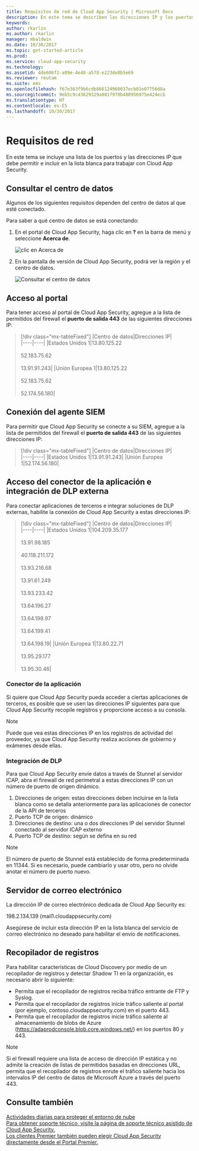 ```yaml
---
title: Requisitos de red de Cloud App Security | Microsoft Docs
description: En este tema se describen las direcciones IP y los puertos que debe abrir para trabajar con Cloud App Security.
keywords: 
author: rkarlin
ms.author: rkarlin
manager: mbaldwin
ms.date: 10/30/2017
ms.topic: get-started-article
ms.prod: 
ms.service: cloud-app-security
ms.technology: 
ms.assetid: 4de606f2-a09e-4e48-a578-e223de8b5e69
ms.reviewer: reutam
ms.suite: ems
ms.openlocfilehash: f67e363f9b6cdb866124960037ecb81e07756d8a
ms.sourcegitcommit: 9eb5c9c43629329a081f970b480956975e424ecb
ms.translationtype: HT
ms.contentlocale: es-ES
ms.lasthandoff: 10/30/2017
---
```

# <a name="network-requirements"></a>Requisitos de red

En este tema se incluye una lista de los puertos y las direcciones IP que debe permitir e incluir en la lista blanca para trabajar con Cloud App Security. 


## <a name="view-your-data-center"></a>Consultar el centro de datos

Algunos de los siguientes requisitos dependen del centro de datos al que esté conectado. 

Para saber a qué centro de datos se está conectando:

1. En el portal de Cloud App Security, haga clic en **?** en la barra de menú y seleccione **Acerca de**. 

    ![clic en Acerca de](./media/about-menu.png)

2. En la pantalla de versión de Cloud App Security, podrá ver la región y el centro de datos.

    ![Consultar el centro de datos](./media/data-center.png)

## <a name="portal-access"></a>Acceso al portal

Para tener acceso al portal de Cloud App Security, agregue a la lista de permitidos del firewall el **puerto de salida 443** de las siguientes direcciones IP:  


> [!div class="mx-tableFixed"]
|Centro de datos|Direcciones IP|  
|----|----|
|Estados Unidos 1|13.80.125.22<br></br>52.183.75.62<br></br>13.91.91.243|
|Unión Europea 1|13.80.125.22<br></br>52.183.75.62<br></br>52.174.56.180|

## <a name="siem-agent-connection"></a>Conexión del agente SIEM

Para permitir que Cloud App Security se conecte a su SIEM, agregue a la lista de permitidos del firewall el **puerto de salida 443** de las siguientes direcciones IP:  


> [!div class="mx-tableFixed"]
|Centro de datos|Direcciones IP|  
|----|----|
|Estados Unidos 1|13.91.91.243|
|Unión Europea 1|52.174.56.180|

## <a name="app-connector-access-and-external-dlp-integration"></a>Acceso del conector de la aplicación e integración de DLP externa

Para conectar aplicaciones de terceros e integrar soluciones de DLP externas, habilite la conexión de Cloud App Security a estas direcciones IP:


> [!div class="mx-tableFixed"]
|Centro de datos|Direcciones IP|  
|----|----|
|Estados Unidos 1|104.209.35.177<br></br>13.91.98.185<br></br>40.118.211.172<br></br>13.93.216.68<br></br>13.91.61.249<br></br>13.93.233.42<br></br>13.64.196.27<br></br>13.64.198.97<br></br>13.64.199.41<br></br>13.64.198.19|
|Unión Europea 1|13.80.22.71<br></br>13.95.29.177<br></br>13.95.30.46|


### <a name="app-connector"></a>Conector de la aplicación
Si quiere que Cloud App Security pueda acceder a ciertas aplicaciones de terceros, es posible que se usen las direcciones IP siguientes para que Cloud App Security recopile registros y proporcione acceso a su consola. 

> [!NOTE]
>Puede que vea estas direcciones IP en los registros de actividad del proveedor, ya que Cloud App Security realiza acciones de gobierno y exámenes desde ellas. 
  

### <a name="dlp-integration"></a>Integración de DLP

Para que Cloud App Security envíe datos a través de Stunnel al servidor ICAP, abra el firewall de red perimetral a estas direcciones IP con un número de puerto de origen dinámico. 

1.  Direcciones de origen: estas direcciones deben incluirse en la lista blanca como se detalla anteriormente para las aplicaciones de conector de la API de terceros
2.  Puerto TCP de origen: dinámico
3.  Direcciones de destino: una o dos direcciones IP del servidor Stunnel conectado al servidor ICAP externo
4.  Puerto TCP de destino: según se defina en su red

> [!NOTE] 
> El número de puerto de Stunnel está establecido de forma predeterminada en 11344. Si es necesario, puede cambiarlo y usar otro, pero no olvide anotar el número de puerto nuevo.

## <a name="email-server"></a>Servidor de correo electrónico

La dirección IP de correo electrónico dedicada de Cloud App Security es: 

198.2.134.139 (mail1.cloudappsecurity.com)

Asegúrese de incluir esta dirección IP en la lista blanca del servicio de correo electrónico no deseado para habilitar el envío de notificaciones.
    
## <a name="log-collector"></a>Recopilador de registros 

Para habilitar características de Cloud Discovery por medio de un recopilador de registros y detectar Shadow TI en la organización, es necesario abrir lo siguiente:

- Permita que el recopilador de registros reciba tráfico entrante de FTP y Syslog.
- Permita que el recopilador de registros inicie tráfico saliente al portal (por ejemplo, contoso.cloudappsecurity.com) en el puerto 443.
- Permita que el recopilador de registros inicie tráfico saliente al almacenamiento de blobs de Azure (https://adaprodconsole.blob.core.windows.net/) en los puertos 80 y 443.

> [!NOTE]
> Si el firewall requiere una lista de acceso de dirección IP estática y no admite la creación de listas de permitidos basadas en direcciones URL, permita que el recopilador de registros enrute el tráfico saliente hacia los intervalos IP del centro de datos de Microsoft Azure a través del puerto 443.




## <a name="see-also"></a>Consulte también  
[Actividades diarias para proteger el entorno de nube](daily-activities-to-protect-your-cloud-environment.md)   
[Para obtener soporte técnico, visite la página de soporte técnico asistido de Cloud App Security.](http://support.microsoft.com/oas/default.aspx?prid=16031)   
[Los clientes Premier también pueden elegir Cloud App Security directamente desde el Portal Premier.](https://premier.microsoft.com/)  
  

   